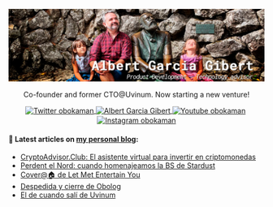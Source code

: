 ![Image header](https://raw.githubusercontent.com/obokaman-com/obokaman-com/master/github-header.png)

<p align="center">Co-founder and former CTO@Uvinum. Now starting a new venture!</p>

<p align="center">
    <a href="https://twitter.com/obokaman" target="blank">
        <img align="center" src="https://cdn.jsdelivr.net/npm/simple-icons@3.0.1/icons/twitter.svg" alt="Twitter obokaman" height="28px" width="28px" />
    </a>
    <a href="https://linkedin.com/in/obokaman" target="blank">
        <img align="center" src="https://cdn.jsdelivr.net/npm/simple-icons@3.0.1/icons/linkedin.svg" alt="Albert Garcia Gibert" height="28px" width="28px" />
    </a>
    <a href="https://youtube.com/obokaman" target="blank" style='margin-right:4px'>
        <img align="center" src="https://cdn.jsdelivr.net/npm/simple-icons@3.0.1/icons/youtube.svg" alt="Youtube obokaman" height="28px" width="28px" />
    </a>
    <a href="https://instagram.com/obokaman" target="blank">
        <img align="center" src="https://cdn.jsdelivr.net/npm/simple-icons@3.0.1/icons/instagram.svg" alt="Instagram obokaman" height="28px" width="28px" />
    </a>
</p>

#### 📝  Latest articles on [my personal blog](https://albert.garcia.gibert.es "Albert García"):
- [CryptoAdvisor.Club: El asistente virtual para invertir en criptomonedas](https://albert.garcia.gibert.es/nuevo-proyecto-playground-chatbots-cryptoadvisor/)
- [Perdent el Nord: cuando homenajeamos la BS de Stardust](https://albert.garcia.gibert.es/perdent-el-nord-stardust/)
- [Cover@🏠 de Let Met Entertain You](https://albert.garcia.gibert.es/cover-let-me-entertain-you-drinksco/)
- [Despedida y cierre de Obolog](https://albert.garcia.gibert.es/despedida-cierre-obolog/)
- [El de cuando salí de Uvinum](https://albert.garcia.gibert.es/cuando-sali-de-uvinum/)
